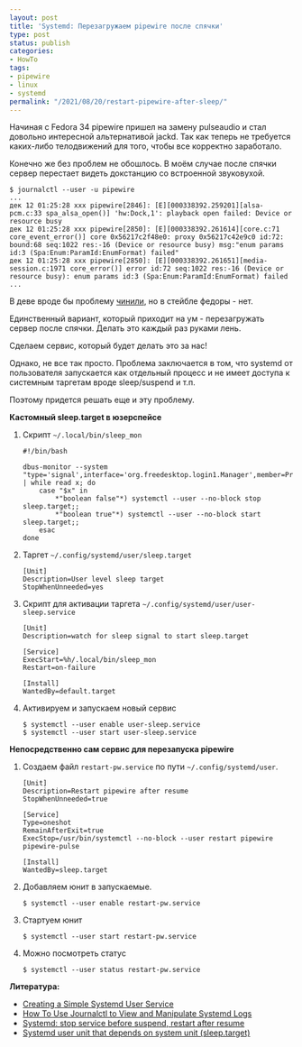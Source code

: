 ```yaml
---
layout: post
title: 'Systemd: Перезагружаем pipewire после спячки'
type: post
status: publish
categories:
- HowTo
tags:
- pipewire
- linux
- systemd
permalink: "/2021/08/20/restart-pipewire-after-sleep/"
---
```


Начиная с Fedora 34 pipewire пришел на замену pulseaudio и стал довольно интересной альтернативой jackd. Так как теперь не требуется каких-либо телодвижений для того, чтобы все корректно заработало.

Конечно же без проблем не обошлось. В моём случае после спячки сервер перестает видеть докстанцию со встроенной звуковухой.

```shell
$ journalctl --user -u pipewire
...
дек 12 01:25:28 xxx pipewire[2846]: [E][000338392.259201][alsa-pcm.c:33 spa_alsa_open()] 'hw:Dock,1': playback open failed: Device or resource busy
дек 12 01:25:28 xxx pipewire[2850]: [E][000338392.261614][core.c:71 core_event_error()] core 0x56217c2f48e0: proxy 0x56217c42e9c0 id:72: bound:68 seq:1022 res:-16 (Device or resource busy) msg:"enum params id:3 (Spa:Enum:ParamId:EnumFormat) failed"
дек 12 01:25:28 xxx pipewire[2850]: [E][000338392.261651][media-session.c:1971 core_error()] error id:72 seq:1022 res:-16 (Device or resource busy): enum params id:3 (Spa:Enum:ParamId:EnumFormat) failed
...
```

В деве вроде бы проблему [чинили](https://gitlab.freedesktop.org/pipewire/pipewire/-/issues/332), но в стейбле федоры - нет.

Единственный вариант, который приходит на ум - перезагружать сервер после спячки. Делать это каждый раз руками лень.

Сделаем сервис, который будет делать это за нас!

Однако, не все так просто. Проблема заключается в том, что systemd от пользователя запускается как отдельный процесс и не имеет доступа к системным таргетам вроде sleep/suspend и т.п.

Поэтому придется решать еще и эту проблему.


**Кастомный sleep.target в юзерспейсе**

1. Скрипт ``~/.local/bin/sleep_mon``
   ```shell
   #!/bin/bash

   dbus-monitor --system "type='signal',interface='org.freedesktop.login1.Manager',member=PrepareForSleep" | while read x; do
       case "$x" in
           *"boolean false"*) systemctl --user --no-block stop sleep.target;;
           *"boolean true"*) systemctl --user --no-block start sleep.target;;
       esac
   done
   ```
2. Таргет ``~/.config/systemd/user/sleep.target``
   ```editorconfig
   [Unit]
   Description=User level sleep target
   StopWhenUnneeded=yes
   ```
3. Скрипт для активации таргета ``~/.config/systemd/user/user-sleep.service``
   ```editorconfig
   [Unit]
   Description=watch for sleep signal to start sleep.target

   [Service]
   ExecStart=%h/.local/bin/sleep_mon
   Restart=on-failure

   [Install]
   WantedBy=default.target
   ```
4. Активируем и запускаем новый сервис
   ```shell
   $ systemctl --user enable user-sleep.service
   $ systemctl --user start user-sleep.service
   ```

**Непосредственно сам сервис для перезапуска pipewire**

1. Создаем файл ``restart-pw.service`` по пути ``~/.config/systemd/user``.
   ```editorconfig
   [Unit]
   Description=Restart pipewire after resume
   StopWhenUnneeded=true

   [Service]
   Type=oneshot
   RemainAfterExit=true
   ExecStop=/usr/bin/systemctl --no-block --user restart pipewire pipewire-pulse

   [Install]
   WantedBy=sleep.target
   ```
2. Добавляем юнит в запускаемые.
   ```shell
   $ systemctl --user enable restart-pw.service
   ```
3. Стартуем юнит
   ```shell
   $ systemctl --user start restart-pw.service
   ```
4. Можно посмотреть статус
   ```shell
   $ systemctl --user status restart-pw.service
   ```

**Литература:**

* [Creating a Simple Systemd User Service](https://blog.victormendonca.com/2018/05/14/creating-a-simple-systemd-user-service/)
* [How To Use Journalctl to View and Manipulate Systemd Logs](https://www.digitalocean.com/community/tutorials/how-to-use-journalctl-to-view-and-manipulate-systemd-logs)
* [Systemd: stop service before suspend, restart after resume](https://unix.stackexchange.com/questions/329445/systemd-stop-service-before-suspend-restart-after-resume)
* [Systemd user unit that depends on system unit (sleep.target)](https://unix.stackexchange.com/questions/147904/systemd-user-unit-that-depends-on-system-unit-sleep-target)